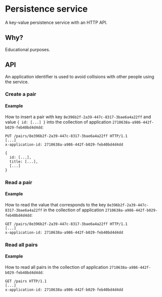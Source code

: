 # Persistence service

A key-value persistence service with an HTTP API.

## Why?

Educational purposes.

## API

An application identifier is used to avoid collisions with other people using the service.

### Create a pair

#### Example

How to insert a pair with key `8e396b2f-2a39-447c-8317-3bae6a4a22ff` and value `{ id: [...] }` into the collection of application `2710638a-a986-442f-b029-feb40bd4d4dd`:

```
PUT /pairs/8e396b2f-2a39-447c-8317-3bae6a4a22ff HTTP/1.1
[...]
x-application-id: 2710638a-a986-442f-b029-feb40bd4d4dd

{
  id: [...],
  title: [...],
  [...]
}
```

### Read a pair

#### Example

How to read the value that corresponds to the key `8e396b2f-2a39-447c-8317-3bae6a4a22ff` in the collection of application `2710638a-a986-442f-b029-feb40bd4d4dd`:

```
GET /pairs/8e396b2f-2a39-447c-8317-3bae6a4a22ff HTTP/1.1
[...]
x-application-id: 2710638a-a986-442f-b029-feb40bd4d4dd
```

### Read all pairs

#### Example

How to read all pairs in the collection of application `2710638a-a986-442f-b029-feb40bd4d4dd`:

```
GET /pairs HTTP/1.1
[...]
x-application-id: 2710638a-a986-442f-b029-feb40bd4d4dd
```
